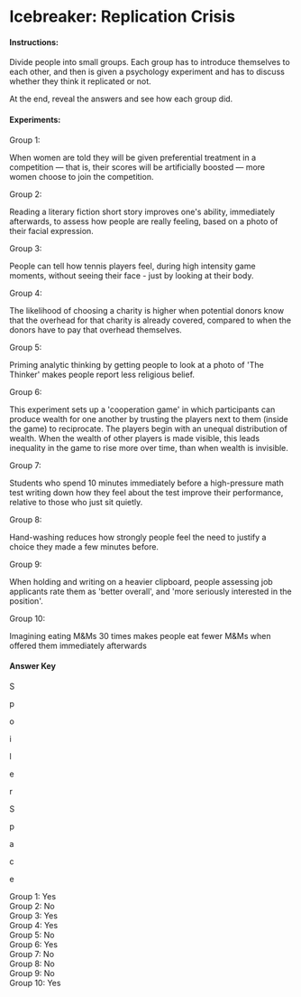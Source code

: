 # Icebreaker: Replication Crisis

#### Instructions:

Divide people into small groups. Each group has to introduce
themselves to each other, and then is given a  psychology experiment
and has to discuss whether they think it replicated or not.

At the end, reveal the answers and see how each group did.

#### Experiments:

Group 1:

When women are told they will be given preferential treatment in a competition —
that is, their scores will be artificially boosted — more women choose to join the
competition.

Group 2:

Reading a literary fiction short story improves one's ability, immediately afterwards,
to assess how people are really feeling, based on a photo of their facial expression.

Group 3:

People can tell how tennis players feel, during high intensity game moments, without
seeing their face - just by looking at their body.

Group 4:

The likelihood of choosing a charity is higher when potential donors know that the
overhead for that charity is already covered, compared to when the donors have to pay
that overhead themselves.

Group 5:

Priming analytic thinking by getting people to look at a photo of 'The Thinker' makes
people report less religious belief.

Group 6:

This experiment sets up a 'cooperation game' in which participants can produce wealth
for one another by trusting the players next to them (inside the game) to reciprocate.
The players begin with an unequal distribution of wealth. When the wealth of other
players is made visible, this leads inequality in the game to rise more over time, than
when wealth is invisible.

Group 7:

Students who spend 10 minutes immediately before a high-pressure math test writing
down how they feel about the test improve their performance, relative to those who
just sit quietly.

Group 8:

Hand-washing reduces how strongly people feel the need to justify a choice they
made a few minutes before.

Group 9:

When holding and writing on a heavier clipboard, people assessing job applicants rate
them as 'better overall', and 'more seriously interested in the position'.

Group 10:

Imagining eating M&Ms 30 times makes people eat fewer M&Ms when offered them
immediately afterwards

#### Answer Key

S

p

o

i

l

e

r

S

p

a

c

e

Group 1: Yes    
Group 2: No    
Group 3: Yes    
Group 4: Yes     
Group 5: No    
Group 6: Yes    
Group 7: No    
Group 8: No    
Group 9: No    
Group 10: Yes    